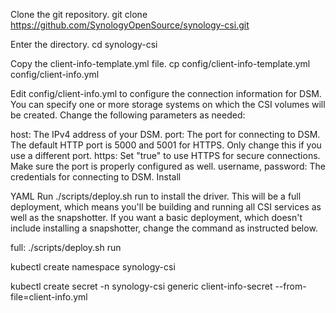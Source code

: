 Clone the git repository. git clone https://github.com/SynologyOpenSource/synology-csi.git

Enter the directory. cd synology-csi

Copy the client-info-template.yml file. cp config/client-info-template.yml config/client-info.yml

Edit config/client-info.yml to configure the connection information for DSM. You can specify one or more storage systems on which the CSI volumes will be created. Change the following parameters as needed:

host: The IPv4 address of your DSM.
port: The port for connecting to DSM. The default HTTP port is 5000 and 5001 for HTTPS. Only change this if you use a different port.
https: Set "true" to use HTTPS for secure connections. Make sure the port is properly configured as well.
username, password: The credentials for connecting to DSM.
Install

YAML Run ./scripts/deploy.sh run to install the driver. This will be a full deployment, which means you'll be building and running all CSI services as well as the snapshotter. If you want a basic deployment, which doesn't include installing a snapshotter, change the command as instructed below.

full: ./scripts/deploy.sh run


kubectl create namespace synology-csi

kubectl create secret -n synology-csi generic client-info-secret --from-file=client-info.yml



